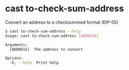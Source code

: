 # cast to-check-sum-address

Convert an address to a checksummed format (EIP-55)

```bash
$ cast to-check-sum-address --help
Usage: cast to-check-sum-address [ADDRESS]

Arguments:
  [ADDRESS]  The address to convert

Options:
  -h, --help  Print help
```